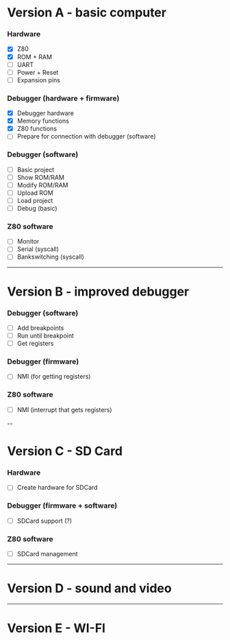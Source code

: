 # Version A - basic computer

### Hardware

- [x] Z80
- [x] ROM + RAM
- [ ] UART
- [ ] Power + Reset
- [ ] Expansion pins

### Debugger (hardware + firmware)

- [x] Debugger hardware
- [x] Memory functions
- [x] Z80 functions
- [ ] Prepare for connection with debugger (software)

### Debugger (software)

- [ ] Basic project
- [ ] Show ROM/RAM
- [ ] Modify ROM/RAM
- [ ] Upload ROM
- [ ] Load project
- [ ] Debug (basic)

### Z80 software

- [ ] Monitor
- [ ] Serial (syscall)
- [ ] Bankswitching (syscall)

---

# Version B - improved debugger

### Debugger (software)

- [ ] Add breakpoints
- [ ] Run until breakpoint
- [ ] Get registers

### Debugger (firmware)
- [ ] NMI (for getting registers)

### Z80 software

- [ ] NMI (interrupt that gets registers)

--

# Version C - SD Card

### Hardware

- [ ] Create hardware for SDCard

### Debugger (firmware + software)

- [ ] SDCard support (?)

### Z80 software

- [ ] SDCard management

---

# Version D - sound and video

---

# Version E - WI-FI
